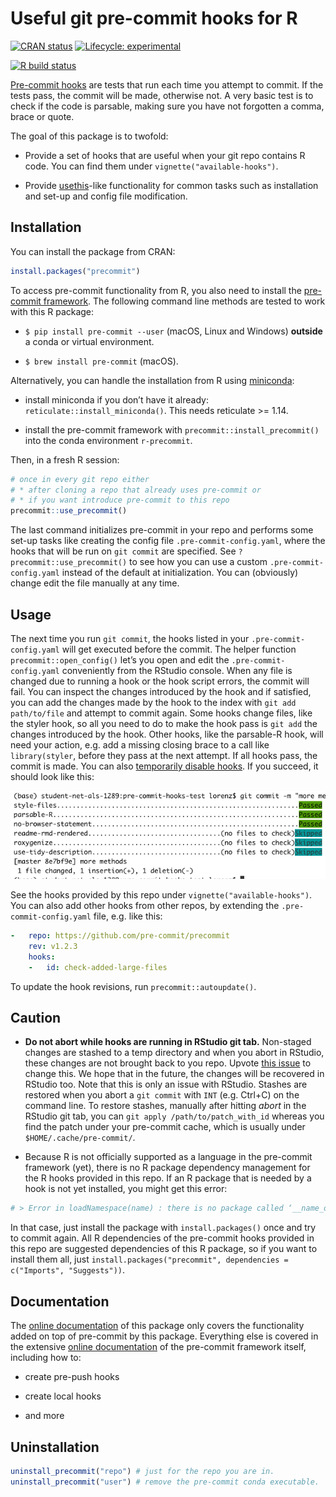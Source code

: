 
<!-- README.md is generated from README.Rmd. Please edit that file -->

# Useful git pre-commit hooks for R

<!-- badges: start -->

[![CRAN
status](https://www.r-pkg.org/badges/version/precommit)](https://CRAN.R-project.org/package=precommit)
[![Lifecycle:
experimental](https://img.shields.io/badge/lifecycle-experimental-orange.svg)](https://www.tidyverse.org/lifecycle/#experimental)

[![R build
status](https://github.com/lorenzwalthert/precommit/workflows/R-CMD-check/badge.svg)](https://github.com/lorenzwalthert/precommit/actions)
<!-- badges: end -->

[Pre-commit hooks](https://pre-commit.com) are tests that run each time
you attempt to commit. If the tests pass, the commit will be made,
otherwise not. A very basic test is to check if the code is parsable,
making sure you have not forgotten a comma, brace or quote.

The goal of this package is to twofold:

  - Provide a set of hooks that are useful when your git repo contains R
    code. You can find them under `vignette("available-hooks")`.

  - Provide [usethis](https://github.com/r-lib/usethis)-like
    functionality for common tasks such as installation and set-up and
    config file modification.

## Installation

You can install the package from CRAN:

``` r
install.packages("precommit")
```

To access pre-commit functionality from R, you also need to install the
[pre-commit framework](https://pre-commit.com). The following command
line methods are tested to work with this R package:

  - `$ pip install pre-commit --user` (macOS, Linux and Windows)
    **outside** a conda or virtual environment.

  - `$ brew install pre-commit` (macOS).

Alternatively, you can handle the installation from R using
[miniconda](https://docs.conda.io/en/latest/miniconda.html):

  - install miniconda if you don’t have it already:
    `reticulate::install_miniconda()`. This needs reticulate \>= 1.14.

  - install the pre-commit framework with
    `precommit::install_precommit()` into the conda environment
    `r-precommit`.

Then, in a fresh R session:

``` r
# once in every git repo either
# * after cloning a repo that already uses pre-commit or
# * if you want introduce pre-commit to this repo
precommit::use_precommit()
```

The last command initializes pre-commit in your repo and performs some
set-up tasks like creating the config file `.pre-commit-config.yaml`,
where the hooks that will be run on `git commit` are specified. See
`?precommit::use_precommit()` to see how you can use a custom
`.pre-commit-config.yaml` instead of the default at initialization. You
can (obviously) change edit the file manually at any time.

## Usage

The next time you run `git commit`, the hooks listed in your
`.pre-commit-config.yaml` will get executed before the commit. The
helper function `precommit::open_config()` let’s you open and edit the
`.pre-commit-config.yaml` conveniently from the RStudio console. When
any file is changed due to running a hook or the hook script errors, the
commit will fail. You can inspect the changes introduced by the hook and
if satisfied, you can add the changes made by the hook to the index with
`git add path/to/file` and attempt to commit again. Some hooks change
files, like the styler hook, so all you need to do to make the hook pass
is `git add` the changes introduced by the hook. Other hooks, like the
parsable-R hook, will need your action, e.g. add a missing closing brace
to a call like `library(styler`, before they pass at the next attempt.
If all hooks pass, the commit is made. You can also [temporarily disable
hooks](https://pre-commit.com/#temporarily-disabling-hooks). If you
succeed, it should look like this:

<img src="man/figures/screenshot.png" width="639" />

See the hooks provided by this repo under `vignette("available-hooks")`.
You can also add other hooks from other repos, by extending the
`.pre-commit-config.yaml` file, e.g. like this:

``` yaml
-   repo: https://github.com/pre-commit/precommit
    rev: v1.2.3
    hooks: 
    -   id: check-added-large-files
```

To update the hook revisions, run `precommit::autoupdate()`.

## Caution

  - **Do not abort while hooks are running in RStudio git tab.**
    Non-staged changes are stashed to a temp directory and when you
    abort in RStudio, these changes are not brought back to you repo.
    Upvote [this issue](https://github.com/rstudio/rstudio/issues/6471)
    to change this. We hope that in the future, the changes will be
    recovered in RStudio too. Note that this is only an issue with
    RStudio. Stashes are restored when you abort a `git commit` with
    `INT` (e.g. Ctrl+C) on the command line. To restore stashes,
    manually after hitting *abort* in the RStudio git tab, you can `git
    apply /path/to/patch_with_id` whereas you find the patch under your
    pre-commit cache, which is usually under `$HOME/.cache/pre-commit/`.

  - Because R is not officially supported as a language in the
    pre-commit framework (yet), there is no R package dependency
    management for the R hooks provided in this repo. If an R package
    that is needed by a hook is not yet installed, you might get this
    error:

<!-- end list -->

``` r
# > Error in loadNamespace(name) : there is no package called ‘__name_of_package__’
```

In that case, just install the package with `install.packages()` once
and try to commit again. All R dependencies of the pre-commit hooks
provided in this repo are suggested dependencies of this R package, so
if you want to install them all, just `install.packages("precommit",
dependencies = c("Imports", "Suggests"))`.

## Documentation

The [online
documentation](https://lorenzwalthert.github.io/precommit/index.html) of
this package only covers the functionality added on top of pre-commit by
this package. Everything else is covered in the extensive [online
documentation](https://pre-commit.com) of the pre-commit framework
itself, including how to:

  - create pre-push hooks

  - create local hooks

  - and more

## Uninstallation

``` r
uninstall_precommit("repo") # just for the repo you are in.
uninstall_precommit("user") # remove the pre-commit conda executable.
```
